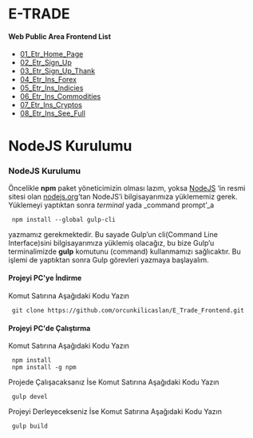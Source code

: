 # E-TRADE

#### Web Public Area Frontend List
 - [01_Etr_Home_Page](https://orcunkilicaslan.github.io/E_Trade_Frontend/web_public/01_Etr_Home_Page.html)
 - [02_Etr_Sign_Up](https://orcunkilicaslan.github.io/E_Trade_Frontend/web_public/02_Etr_Sign_Up.html)
 - [03_Etr_Sign_Up_Thank](https://orcunkilicaslan.github.io/E_Trade_Frontend/web_public/03_Etr_Sign_Up_Thank.html)
 - [04_Etr_Ins_Forex](https://orcunkilicaslan.github.io/E_Trade_Frontend/web_public/04_Etr_Ins_Forex.html)
 - [05_Etr_Ins_Indicies](https://orcunkilicaslan.github.io/E_Trade_Frontend/web_public/05_Etr_Ins_Indicies.html)
 - [06_Etr_Ins_Commodities](https://orcunkilicaslan.github.io/E_Trade_Frontend/web_public/06_Etr_Ins_Commodities.html)
 - [07_Etr_Ins_Cryptos](https://orcunkilicaslan.github.io/E_Trade_Frontend/web_public/07_Etr_Ins_Cryptos.html)
 - [08_Etr_Ins_See_Full](https://orcunkilicaslan.github.io/E_Trade_Frontend/web_public/08_Etr_Ins_See_Full.html)
  
   

# NodeJS Kurulumu
  
### NodeJS Kurulumu  
Öncelikle **npm** paket yöneticimizin olması lazım, yoksa [NodeJS](https://nodejs.org/) ‘in resmi sitesi olan [nodejs.org](https://nodejs.org/en/download/)’tan NodeJS’i bilgisayarımıza yüklememiz gerek.  Yüklemeyi yaptıktan sonra _terminal_ yada _command prompt’_a  
  
     npm install --global gulp-cli  

yazmamız gerekmektedir. Bu sayade Gulp’un cli(Command Line Interface)sini bilgisayarımıza yüklemiş olacağız, bu bize Gulp’u terminalimizde **gulp** komutunu (command) kullanmamızı sağlıcaktır. Bu işlemi de yaptıktan sonra Gulp görevleri yazmaya başlayalım.  
  
  
#### Projeyi PC'ye İndirme  
Komut Satırına Aşağıdaki Kodu Yazın  

     git clone https://github.com/orcunkilicaslan/E_Trade_Frontend.git  

#### Projeyi PC'de Çalıştırma  
Komut Satırına Aşağıdaki Kodu Yazın  

     npm install
     npm install -g npm  

Projede Çalışacaksanız İse Komut Satırına Aşağıdaki Kodu Yazın  

     gulp devel  

Projeyi Derleyecekseniz İse Komut Satırına Aşağıdaki Kodu Yazın  

     gulp build

